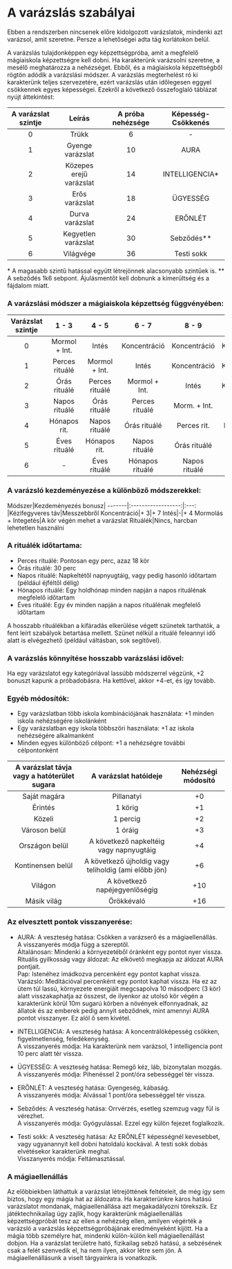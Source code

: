 # A varázslás szabályai

Ebben a rendszerben nincsenek előre kidolgozott varázslatok, mindenki azt varázsol, amit szeretne. Persze a lehetőségei adta tág korlátokon belül.

A varázslás tulajdonképpen egy képzettségpróba, amit a megfelelő mágiaiskola képzettségre kell dobni. Ha karakterünk varázsolni szeretne, a mesélő meghatározza a nehézséget. Ebből, és a mágiaiskola képzettségből rögtön adódik a varázslási módszer. A varázslás megterhelést ró ki karakterünk teljes szervezetére, ezért varázslás után időlegesen eggyel csökkennek egyes képességei. Ezekről a következő összefoglaló táblázat nyújt áttekintést:

A varázslat szintje|Leírás|A próba nehézsége|Képesség-Csökkenés
:-----------------:|:----:|:---------------:|:----------------:
0|Trükk|6|-
1|Gyenge varázslat|10|AURA
2|Közepes erejű varázslat|14|INTELLIGENCIA*
3|Erős varázslat|18|ÜGYESSÉG
4|Durva varázslat|24|ERŐNLÉT
5|Kegyetlen varázslat|30|Sebződés**
6|Világvége|36|Testi sokk

\* A magasabb szintű hatással együtt létrejönnek alacsonyabb szintűek is.
\** A sebződés 1k6 sebpont. Ájulásmentőt kell dobnunk a kimerültség és a fájdalom miatt.

### A varázslási módszer a mágiaiskola képzettség függvényében:

Varázslat <br> szintje|1 - 3|4 - 5|6 - 7|8 - 9|10 - 11|12-13|14+
:--------------------:|:---:|:---:|:---:|:---:|:-----:|:---:|:---:
0|Mormol + Int.|Intés|Koncentráció|Koncentráció|Koncentráció|Koncentráció|Koncentráció
1|Perces rituálé|Mormol + Int.|Intés|Koncentráció|Koncentráció|Koncentráció|Koncentráció
2|Órás rituálé|Perces rituálé|Mormol + Int.|Intés|Koncentráció|Koncentráció|Koncentráció
3|Napos rituálé|Órás rituálé|Perces rituálé|Morm. + Int.|Intés|Koncentráció|Koncentráció
4|Hónapos rit.|Napos rituálé|Órás rituálé|Perces rit.|Morm. + Int.|Intés|Koncentráció
5|Éves rituálé|Hónapos rit.|Napos rituálé|Órás rituálé|Perces rit.|Morm. + Int.|Intés
6|-|Éves rituálé|Hónapos rituálé|Napos rituálé|Órás rituálé|Perces rituálé|Morm. + Int.

### A varázsló kezdeményezése a különböző módszerekkel:

Módszer|Kezdeményezés bonusz| 
-------|:------------------:|:---:
 |Kézifegyveres táv|Messzebbről
Koncentráció|+ 3|+ 7
Intés|-|+ 4
Mormolás + Integetés|A kör végén mehet a varázslat
Rituálék|Nincs, harcban lehetetlen használni

### A rituálék időtartama:
- Perces rituálé: Pontosan egy perc, azaz 18 kör
- Órás rituálé: 30 perc
- Napos rituálé: Napkeltétől napnyugtáig, vagy pedig hasonló időtartam (például éjféltől délig)
- Hónapos rituálé: Egy holdhónap minden napján a napos rituálénak megfelelő időtartam
- Éves rituálé: Egy év minden napján a napos rituálénak megfelelő időtartam

A hosszabb rituálékban a kifáradás elkerülése végett szünetek tarthatók, a fent leírt szabályok betartása mellett. Szünet nélkül a rituálé feleannyi idő alatt is elvégezhető (például váltásban, sok segítővel).

### A varázslás könnyítése hosszabb varázslási idővel:
Ha egy varázslatot egy kategóriával lassúbb módszerrel végzünk, +2 bonuszt kapunk a próbadobásra. Ha kettővel, akkor +4-et, és így tovább.

### Egyéb módosítók:
- Egy varázslatban több iskola kombinációjának használata: +1 minden iskola nehézségére iskolánként
- Egy varázslatban egy iskola többszöri használata: +1 az iskola nehézségére alkalmanként
- Minden egyes különböző célpont: +1 a nehézségre további célpontonként

A varázslat távja vagy a hatóterület sugara|A varázslat hatóideje|Nehézségi módosító
:-----------------------------------------:|:-------------------:|:----------------:
Saját magára|Pillanatyi|+0
Érintés|1 körig|+1
Közeli|1 percig|+2
Városon belül|1 óráig|+3
Országon belül|A következő napkeltéig vagy napnyugtáig|+4
Kontinensen belül|A következő újholdig vagy teliholdig (ami előbb jön)|+6
Világon|A következő napéjegyenlőségig|+10
Másik világ|Örökkévaló|+16

### Az elvesztett pontok visszanyerése:

- AURA:
A veszteség hatása: Csökken a varázserő és a mágiaellenállás.  
A visszanyerés módja függ a szereptől.  
Általánosan: Mindenki a környezetéből óránként egy pontot nyer vissza. Rituális gyilkosság vagy áldozat: Az elkövető megkapja az áldozat AURA pontjait.  
Pap: Istenéhez imádkozva percenként egy pontot kaphat vissza.  
Varázsló: Meditációval percenként egy pontot kaphat vissza. Ha ez az ütem túl lassú, környezete energiáit megcsapolva 10 másodperc (3 kör) alatt visszakaphatja az összest, de ilyenkor az utolsó kör végén a karakterünk körül 10m sugarú körben a növények elfonnyadnak, az állatok és az emberek pedig annyit sebződnek, mint amennyi AURA pontot visszanyer. Ez alól ő sem kivétel.

- INTELLIGENCIA:
A veszteség hatása: A koncentrálóképesség csökken, figyelmetlenség, feledékenység.  
A visszanyerés módja: Ha karakterünk nem varázsol, 1 intelligencia pont 10 perc alatt tér vissza.

- ÜGYESSÉG:
A veszteség hatása: Remegő kéz, láb, bizonytalan mozgás.  
A visszanyerés módja: Pihenéssel 2 pont/óra sebességgel tér vissza.

- ERŐNLÉT:
A veszteség hatása: Gyengeség, kábaság.  
A visszanyerés módja: Alvással 1 pont/óra sebességgel tér vissza.

- Sebződés:
A veszteség hatása: Orrvérzés, esetleg szemzug vagy fül is vérezhet.  
A visszanyerés módja: Gyógyulással. Ezzel egy külön fejezet foglalkozik.

- Testi sokk:
A veszteség hatása: Az ERŐNLÉT képességnél kevesebbet, vagy ugyanannyit kell dobni hatoldalú kockával. A testi sokk dobás elvétésekor karakterünk meghal.  
Visszanyerés módja: Feltámasztással.

### A mágiaellenállás

Az előbbiekben láthattuk a varázslat létrejöttének feltételeit, de még így sem biztos, hogy egy mágia hat az áldozatra. Ha karakterünkre káros hatású varázslatot mondanak, mágiaellenállása azt megakadályozni törekszik. Ez játéktechnikailag úgy zajlik, hogy karakterünk mágiaellenállás képzettségpróbát tesz az ellen a nehézség ellen, amilyen végérték a varázsló a varázslás képzettségpróbájának eredményeként kijött. Ha a mágia több személyre hat, mindenki külön-külön kell mágiaellenállást dobjon. Ha a varázslat területre ható, fizikailag sebző hatású, a sebzésének csak a felét szenvedik el, ha nem ilyen, akkor létre sem jön. A mágiaellenállásunk a viselt tárgyainkra is vonatkozik.

